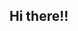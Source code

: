 ## Hi there!!

<!--
I’m Rudra. 

I’m interested in programming, specifically, C# (for unity and for other use-cases), and occasionally JavaScript. I’m also interested in Game Development, Music Production, and sometimes writing.

I’m currently learning:
- more advanced C# 
- how to apply my C# and .NET knowledge 
- Unity Advanced

Currently, I’m working on a few really fun projects:
Hex Gems: A fantasy PvP card game where you duel against fellow spellcasters using magical spells crafted from Gems, where your goal is to eliminate all your enemies and be the last one standing. Check it out @ sparknspin.com/hexgems.
FewTileEffort: A difficult precision-platformer where you navigate through worlds across a limited set of tiles, each of which has a different effect, with the goal of reaching the end of the level. Check it out @ sparknspin.com/fewtileeffort.  
Hex Gems Dungeon Mode: A dungeon-crawling digital card game rougelite with floors, enemies, bosses, and tons more to explore. Check it out at @ error.invalid.link 

Here are some of the finished projects currently up and running on my GitHub profile: 
- (P3ON Serializer)[https://github.com/Git-cli-repo/p3on-csharp]: A custom data format with a C# Serialization library. 
- (TypeSalad)[https://github.com/Git-cli-repo/TypeSalad]: A library built with the goal of adding C#-like features into JS without the use of TypeScript.
-->
